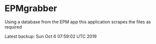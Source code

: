 # EPMgrabber
Using a database from the EPM app this application scrapes the files as required


Latest backup: Sun Oct 6 07:59:02 UTC 2019
